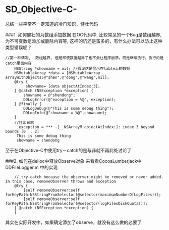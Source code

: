# SD_Objective-C-
总结一些平常不一定知道的冷门知识，健壮代码

###1. 如何健壮的为数组添加数据
在OC代码中, 比较常见的一个Bug是数组越界, 为不可变数组添加或删除内容等, 这样的坑还是蛮多的，有什么办法可以防止这种类型错误呢？
```
//第一种情况,  数组越界, 但是即使数据越界了也不会让程序崩溃，而是继续执行，执行的是catch里面内容
    NSString *showname = nil; //假设这是显示在lable上的数据
    NSMutableArray *data = [NSMutableArray arrayWithObjects:@"shen",@"dong",@"wang",nil];
    @try {
         showname= [data objectAtIndex:3];
    } @catch (NSException *exception) {
        showname = @"shendong";
        DDLogError(@"exception = %@", exception);
    } @finally {
        DDLogDebug(@"This is some debug thing");
        DDLogInfo(@"showname = %@",showname);
    }
    //打印日志
      exception = *** -[__NSArrayM objectAtIndex:]: index 3 beyond bounds [0 .. 2]
     This is some debug thing
     showname = shendong

```
至于在Objective-C中使用try－catch的是与非就不再此处讨论了

###2. 如何在delloc中释放Observe对象
来看看CocoaLumberjack中DDFileLogger.m 中的实现
```
    // try-catch because the observer might be removed or never added. In this case, removeObserver throws and exception
    @try {
        [self removeObserver:self forKeyPath:NSStringFromSelector(@selector(maximumNumberOfLogFiles))];
        [self removeObserver:self forKeyPath:NSStringFromSelector(@selector(logFilesDiskQuota))];
    } @catch (NSException *exception) {
    }
```
其实在实际开发中，如果确定添加了observe，就没有这么做的必要了

